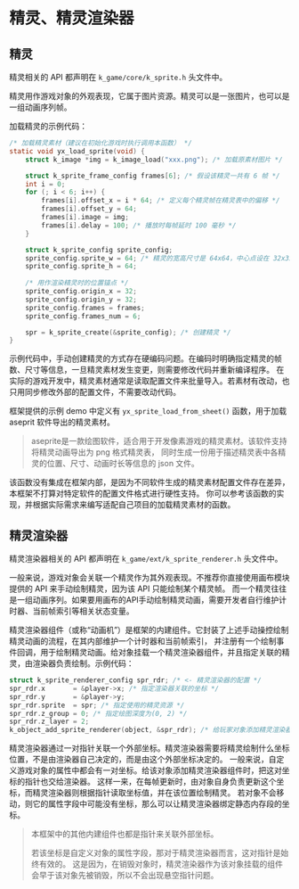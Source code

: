 
# 精灵、精灵渲染器

## 精灵

精灵相关的 API 都声明在 `k_game/core/k_sprite.h` 头文件中。

精灵用作游戏对象的外观表现，它属于图片资源。精灵可以是一张图片，也可以是一组动画序列帧。

加载精灵的示例代码：
```C
/* 加载精灵素材（建议在初始化游戏时执行调用本函数） */
static void yx_load_sprite(void) {
    struct k_image *img = k_image_load("xxx.png"); /* 加载原素材图片 */

    struct k_sprite_frame_config frames[6]; /* 假设该精灵一共有 6 帧 */
    int i = 0;
    for (; i < 6; i++) {
        frames[i].offset_x = i * 64; /* 定义每个精灵帧在精灵表中的偏移 */
        frames[i].offset_y = 64;
        frames[i].image = img;
        frames[i].delay = 100; /* 播放时每帧延时 100 毫秒 */
    }

    struct k_sprite_config sprite_config;
    sprite_config.sprite_w = 64; /* 精灵的宽高尺寸是 64x64，中心点设在 32x32 */
    sprite_config.sprite_h = 64;
    
    /* 用作渲染精灵时的位置锚点 */
    sprite_config.origin_x = 32;
    sprite_config.origin_y = 32;
    sprite_config.frames = frames;
    sprite_config.frames_num = 6;

    spr = k_sprite_create(&sprite_config); /* 创建精灵 */
}
```

示例代码中，手动创建精灵的方式存在硬编码问题。在编码时明确指定精灵的帧数、尺寸等信息，一旦精灵素材发生变更，则需要修改代码并重新编译程序。
在实际的游戏开发中，精灵素材通常是读取配置文件来批量导入。若素材有改动，也只用同步修改外部的配置文件，不需要改动代码。

框架提供的示例 demo 中定义有 `yx_sprite_load_from_sheet()` 函数，用于加载 aseprit 软件导出的精灵素材。

> aseprite是一款绘图软件，适合用于开发像素游戏的精灵素材。该软件支持将精灵动画导出为 png 格式精灵表，
> 同时生成一份用于描述精灵表中各精灵的位置、尺寸、动画时长等信息的 json 文件。

该函数没有集成在框架内部，是因为不同软件生成的精灵素材配置文件存在差异，本框架不打算对特定软件的配置文件格式进行硬性支持。
你可以参考该函数的实现，并根据实际需求来编写适配自己项目的加载精灵素材的函数。

## 精灵渲染器

精灵渲染器相关的 API 都声明在 `k_game/ext/k_sprite_renderer.h` 头文件中。

一般来说，游戏对象会关联一个精灵作为其外观表现。不推荐你直接使用画布模块提供的 API 来手动绘制精灵，因为该 API 只能绘制某个精灵帧。
而一个精灵往往是一组动画序列。如果要用画布的API手动绘制精灵动画，需要开发者自行维护计时器、当前帧索引等相关状态变量。

精灵渲染器组件（或称“动画机”）是框架的内建组件。它封装了上述手动操控绘制精灵动画的流程，在其内部维护一个计时器和当前帧索引，
并注册有一个绘制事件回调，用于绘制精灵动画。给对象挂载一个精灵渲染器组件，并且指定关联的精灵，由渲染器负责绘制。示例代码：
```C
struct k_sprite_renderer_config spr_rdr; /* <- 精灵渲染器的配置 */
spr_rdr.x       = &player->x; /* 指定渲染器关联的坐标 */
spr_rdr.y       = &player->y;
spr_rdr.sprite  = spr; /* 指定使用的精灵资源 */
spr_rdr.z_group = 0; /* 指定绘图深度为(0, 2) */
spr_rdr.z_layer = 2;
k_object_add_sprite_renderer(object, &spr_rdr); /* 给玩家对象添加精灵渲染器组件 */
```

精灵渲染器通过一对指针关联一个外部坐标。精灵渲染器需要将精灵绘制什么坐标位置，不是由渲染器自己决定的，而是由这个外部坐标决定的。
一般来说，自定义游戏对象的属性中都会有一对坐标。给该对象添加精灵渲染器组件时，把这对坐标的指针也交给渲染器。
这样一来，在每帧更新时，由对象自身负责更新这个坐标，而精灵渲染器则根据指针读取坐标值，并在该位置绘制精灵。
若对象不会移动，则它的属性字段中可能没有坐标，那么可以让精灵渲染器绑定静态内存段的坐标。

> 本框架中的其他内建组件也都是指针来关联外部坐标。
> 
> 若该坐标是自定义对象的属性字段，那对于精灵渲染器而言，这对指针是始终有效的。
> 这是因为，在销毁对象时，精灵渲染器作为该对象挂载的组件会早于该对象先被销毁，所以不会出现悬空指针问题。
